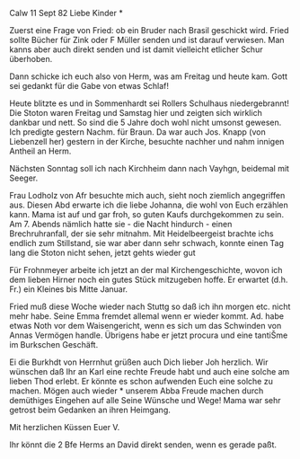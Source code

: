  Calw 11 Sept 82
Liebe Kinder <Marie>*

Zuerst eine Frage von Fried: ob ein Bruder nach Brasil geschickt wird. Fried sollte Bücher für Zink oder F Müller senden und ist darauf verwiesen. Man kanns aber auch direkt senden und ist damit vielleicht etlicher Schur überhoben.

Dann schicke ich euch also von Herm, was am Freitag und heute kam. Gott sei gedankt für die Gabe von etwas Schlaf!

Heute blitzte es und in Sommenhardt sei Rollers Schulhaus niedergebrannt! 
Die Stoton waren Freitag und Samstag hier und zeigten sich wirklich dankbar und nett. So sind die 5 Jahre doch wohl nicht umsonst gewesen. 
Ich predigte gestern Nachm. für Braun. Da war auch Jos. Knapp (von Liebenzell her) gestern in der Kirche, besuchte nachher und nahm innigen Antheil an Herm.

Nächsten Sonntag soll ich nach Kirchheim dann nach Vayhgn, beidemal mit Seeger.

Frau Lodholz von Afr besuchte mich auch, sieht noch ziemlich angegriffen aus. Diesen Abd erwarte ich die liebe Johanna, die wohl von Euch erzählen kann. Mama ist auf und gar froh, so guten Kaufs durchgekommen zu sein. Am 7. Abends nämlich hatte sie - die Nacht hindurch - einen Brechruhranfall, der sie sehr mitnahm. Mit Heidelbeergeist brachte ichs endlich zum Stillstand, sie war aber dann sehr schwach, konnte einen Tag lang die Stoton nicht sehen, jetzt gehts wieder gut

Für Frohnmeyer arbeite ich jetzt an der mal Kirchengeschichte, wovon ich dem lieben Hirner noch ein gutes Stück mitzugeben hoffe. Er erwartet (d.h. Fr.) ein Kleines bis Mitte Januar.

Fried muß diese Woche wieder nach Stuttg so daß ich ihn morgen etc. nicht mehr habe. Seine Emma fremdet allemal wenn er wieder kommt. Ad. habe etwas Noth vor dem Waisengericht, wenn es sich um das Schwinden von Annas Vermögen handle. Übrigens habe er jetzt procura und eine tantiŠme im Burkschen Geschäft.

Ei die Burkhdt von Herrnhut grüßen auch Dich lieber Joh herzlich. Wir wünschen daß Ihr an Karl eine rechte Freude habt und auch eine solche am lieben Thod erlebt. Er könnte es schon aufwenden Euch eine solche zu machen. Mögen auch wieder <wir>* unserem Abba Freude machen durch demüthiges Eingehen auf alle Seine Wünsche und Wege! Mama war sehr getrost beim Gedanken an ihren Heimgang.

 Mit herzlichen Küssen
 Euer V.

Ihr könnt die 2 Bfe Herms an David direkt senden, wenn es gerade paßt. 